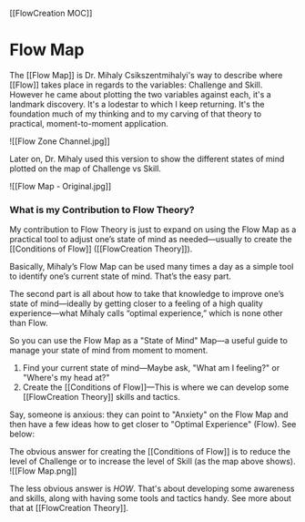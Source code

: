 [[FlowCreation MOC]]
# Flow Map
The [[Flow Map]] is Dr. Mihaly Csikszentmihalyi's way to describe where [[Flow]] takes place in regards to the variables: Challenge and Skill. However he came about plotting the two variables against each, it's a landmark discovery. It's a lodestar to which I keep returning. It's the foundation much of my thinking and to my carving of that theory to practical, moment-to-moment application.

![[Flow Zone Channel.jpg]]

Later on, Dr. Mihaly used this version to show the different states of mind plotted on the map of Challenge vs Skill.

![[Flow Map - Original.jpg]]

### What is my Contribution to Flow Theory?

My contribution to Flow Theory is just to expand on using the Flow Map as a practical tool to adjust one’s state of mind as needed—usually to create the [[Conditions of Flow]] ([[FlowCreation Theory]]).

Basically, Mihaly’s Flow Map can be used many times a day as a simple tool to identify one’s current state of mind. That’s the easy part.

The second part is all about how to take that knowledge to improve one’s state of mind—ideally by getting closer to a feeling of a high quality experience—what Mihaly calls “optimal experience,” which is none other than Flow.

So you can use the Flow Map as a "State of Mind" Map—a useful guide to manage your state of mind from moment to moment.

1. Find your current state of mind—Maybe ask, "What am I feeling?" or "Where's my head at?"
2. Create the [[Conditions of Flow]]—This is where we can develop some [[FlowCreation Theory]] skills and tactics. 

Say, someone is anxious: they can point to "Anxiety" on the Flow Map and then have a few ideas how to get closer to "Optimal Experience" (Flow). See below:

The obvious answer for creating the [[Conditions of Flow]] is to reduce the level of Challenge or to increase the level of Skill (as the map above shows).
![[Flow Map.png]]

The less obvious answer is *HOW*. That's about developing some awareness and skills, along with having some tools and tactics handy. See more about that at [[FlowCreation Theory]]. 